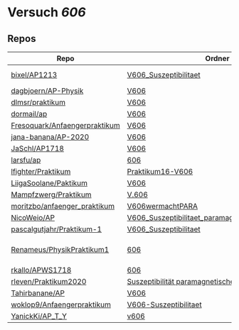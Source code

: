 # Versuch *606*

## Repos

|                                 Repo                                 |                                                                      Ordner                                                                       |                                                                                                                                                          PDFs                                                                                                                                                           |
|----------------------------------------------------------------------|---------------------------------------------------------------------------------------------------------------------------------------------------|-------------------------------------------------------------------------------------------------------------------------------------------------------------------------------------------------------------------------------------------------------------------------------------------------------------------------|
|[bixel/AP1213](../repo/bixel/AP1213)                                  |[V606_Suszeptibilitaet](https://github.com/bixel/AP1213/tree/master/V606_Suszeptibilitaet)                                                         |[00_protokoll.pdf](https://docs.google.com/viewer?url=https://raw.githubusercontent.com/bixel/AP1213/master/V606_Suszeptibilitaet/00_protokoll.pdf)<br/>[anleitung_V606.pdf](https://docs.google.com/viewer?url=https://raw.githubusercontent.com/bixel/AP1213/master/V606_Suszeptibilitaet/anleitung_V606.pdf)          |
|[dagbjoern/AP-Physik](../repo/dagbjoern/AP-Physik)                    |[V606](https://github.com/dagbjoern/AP-Physik/tree/master/V606)                                                                                    |–                                                                                                                                                                                                                                                                                                                        |
|[dlmsr/praktikum](../repo/dlmsr/praktikum)                            |[V606](https://github.com/dlmsr/praktikum/tree/master/V606)                                                                                        |–                                                                                                                                                                                                                                                                                                                        |
|[dormail/ap](../repo/dormail/ap)                                      |[V606](https://github.com/dormail/ap/tree/main/V606)                                                                                               |–                                                                                                                                                                                                                                                                                                                        |
|[Fresoquark/Anfaengerpraktikum](../repo/Fresoquark/Anfaengerpraktikum)|[V606](https://github.com/Fresoquark/Anfaengerpraktikum/tree/master/V606)                                                                          |–                                                                                                                                                                                                                                                                                                                        |
|[jana-banana/AP-2020](../repo/jana-banana/AP-2020)                    |[V606](https://github.com/jana-banana/AP-2020/tree/main/we%20did%20that/V606)                                                                      |–                                                                                                                                                                                                                                                                                                                        |
|[JaSchl/AP1718](../repo/JaSchl/AP1718)                                |[V606](https://github.com/JaSchl/AP1718/tree/master/V606)                                                                                          |[V606.pdf](https://docs.google.com/viewer?url=https://raw.githubusercontent.com/JaSchl/AP1718/master/V606/V606.pdf)                                                                                                                                                                                                      |
|[larsfu/ap](../repo/larsfu/ap)                                        |[606](https://github.com/larsfu/ap/tree/master/606)                                                                                                |–                                                                                                                                                                                                                                                                                                                        |
|[lfighter/Praktikum](../repo/lfighter/Praktikum)                      |[Praktikum16-V606](https://github.com/lfighter/Praktikum/tree/master/Praktikum16-V606)                                                             |–                                                                                                                                                                                                                                                                                                                        |
|[LiigaSoolane/Paktikum](../repo/LiigaSoolane/Paktikum)                |[V606](https://github.com/LiigaSoolane/Paktikum-mit-dem-Teufel/tree/main/V606)                                                                     |–                                                                                                                                                                                                                                                                                                                        |
|[Mampfzwerg/Praktikum](../repo/Mampfzwerg/Praktikum)                  |[V.606](https://github.com/Mampfzwerg/Praktikum/tree/master/V.606)                                                                                 |[main.pdf](https://docs.google.com/viewer?url=https://raw.githubusercontent.com/Mampfzwerg/Praktikum/master/V.606/latex-template/main.pdf)                                                                                                                                                                               |
|[moritzbo/anfaenger_praktikum](../repo/moritzbo/anfaenger_praktikum)  |[V606wermachtPARA](https://github.com/moritzbo/anfaenger_praktikum/tree/main/V606wermachtPARA)                                                     |–                                                                                                                                                                                                                                                                                                                        |
|[NicoWeio/AP](../repo/NicoWeio/AP)                                    |[V606_Suszeptibilitaet_paramagnetischer_Substanzen](https://github.com/NicoWeio/AP/tree/gh-pages/V606_Suszeptibilitaet_paramagnetischer_Substanzen)|[main.pdf](https://docs.google.com/viewer?url=https://raw.githubusercontent.com/NicoWeio/AP/gh-pages/V606_Suszeptibilitaet_paramagnetischer_Substanzen/build/main.pdf)                                                                                                                                                   |
|[pascalgutjahr/Praktikum-1](../repo/pascalgutjahr/Praktikum-1)        |[V606_Suszeptibilitaet](https://github.com/pascalgutjahr/Praktikum-1/tree/master/V606_Suszeptibilitaet)                                            |–                                                                                                                                                                                                                                                                                                                        |
|[Renameus/PhysikPraktikum1](../repo/Renameus/PhysikPraktikum1)        |[606](https://github.com/Renameus/PhysikPraktikum1/tree/master/Versuche/606)                                                                       |[protokoll - Copy.pdf](https://docs.google.com/viewer?url=https://raw.githubusercontent.com/Renameus/PhysikPraktikum1/master/Versuche/606/protokoll%20-%20Copy.pdf)<br/>[protokoll.pdf](https://docs.google.com/viewer?url=https://raw.githubusercontent.com/Renameus/PhysikPraktikum1/master/Versuche/606/protokoll.pdf)|
|[rkallo/APWS1718](../repo/rkallo/APWS1718)                            |[606](https://github.com/rkallo/APWS1718/tree/master/606)                                                                                          |[main.pdf](https://docs.google.com/viewer?url=https://raw.githubusercontent.com/rkallo/APWS1718/master/606/main.pdf)                                                                                                                                                                                                     |
|[rleven/Praktikum2020](../repo/rleven/Praktikum2020)                  |[Suszeptibilität paramagnetischer Stoffe](https://github.com/rleven/Praktikum2020/tree/master/Suszeptibilit%C3%A4t%20paramagnetischer%20Stoffe)    |–                                                                                                                                                                                                                                                                                                                        |
|[Tahirbanane/AP](../repo/Tahirbanane/AP)                              |[V606](https://github.com/Tahirbanane/AP/tree/main/V606)                                                                                           |–                                                                                                                                                                                                                                                                                                                        |
|[woklop9/Anfaengerpraktikum](../repo/woklop9/Anfaengerpraktikum)      |[V606-Suszeptibilitaet](https://github.com/woklop9/Anfaengerpraktikum/tree/master/V606-Suszeptibilitaet)                                           |–                                                                                                                                                                                                                                                                                                                        |
|[YanickKi/AP_T_Y](../repo/YanickKi/AP_T_Y)                            |[v606](https://github.com/YanickKi/AP_T_Y/tree/main/v606)                                                                                          |–                                                                                                                                                                                                                                                                                                                        |
